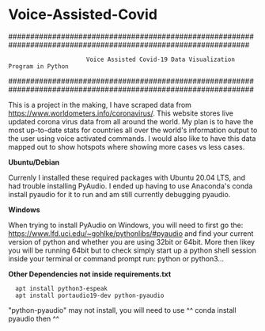# Voice-Assisted-Covid
###############################################################################################################

                          Voice Assisted Covid-19 Data Visualization Program in Python
                          
################################################################################################################


This is a project in the making, I have scraped data from https://www.worldometers.info/coronavirus/. This website stores live                          updated corona virus data from all around the world. My plan is to have the most up-to-date stats for countries all over the 
world's information output to the user using voice activated commands. 
I would also like to have this data mapped out to show hotspots where showing more cases vs less cases.
    
**Ubuntu/Debian**

Currenly I installed these required packages with Ubuntu 20.04 LTS, and had trouble installing PyAudio. I ended up having to use 
Anaconda's conda install pyaudio for it to run and am still currently debugging pyaudio. 

**Windows**

When trying to install PyAudio on Windows, you will need to first go the:
https://www.lfd.uci.edu/~gohlke/pythonlibs/#pyaudio 
and find your current version of python and whether you are using 32bit or 64bit. More then likey you will be running 64bit but to check 
simply start up a python shell session inside your terminal or command prompt run:
python or python3...

**Other Dependencies not inside requirements.txt**

      apt install python3-espeak
      apt install portaudio19-dev python-pyaudio 

"python-pyaudio" may not install, you will need to use ^^ conda install pyaudio then ^^
